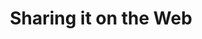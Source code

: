 ---
layout: project
title: Sharing it on the Web
tagline: Freeing the file
header_image: about-nyu-washingtonsquare.jpg
project: creating-viz
project_order: 4
---